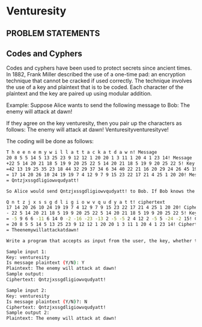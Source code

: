 # Venturesity
## PROBLEM STATEMENTS
**Codes and Cyphers**
----
Codes and cyphers have been used to protect secrets since ancient times. In 1882, Frank Miller described the use of a one-time pad: an encryption technique that cannot be cracked if used correctly. The technique involves the use of a key and plaintext that is to be coded. Each character of the plaintext and the key are paired up using modular addition.

Example:
Suppose Alice wants to send the following message to Bob:
The enemy will attack at dawn!

If they agree on the key venturesity, then you pair up the characters as follows:
The enemy will attack at dawn!
Venturesityventuresityve!

The coding will be done as follows:
 ```sh
T h e e n e m y w i l l a t t a c k a t d a w n! Message 
20 8 5 5 14 5 13 25 23 9 12 12 1 20 20 1 3 11 1 20 4 1 23 14! Message
+22 5 14 20 21 18 5 19 9 20 25 22 5 14 20 21 18 5 19 9 20 25 22 5! Key
=42 13 19 25 35 23 18 44 32 29 37 34 6 34 40 22 21 16 20 29 24 26 45 19! Message + Key
= 17 14 20 26 10 24 19 19 7 4 12 9 7 9 15 23 22 17 21 4 25 1 20 20! Message + Key (mod 26) + 1
= Qntzjxssgdligiowvqudyatt!

So Alice would send Qntzjxssgdligiowvqudyatt! to Bob. If Bob knows the key, he would decode it as follows:

Q n t z j x s s g d l i g i o w v q u d y a t t! ciphertext
17 14 20 26 10 24 19 19 7 4 12 9 7 9 15 23 22 17 21 4 25 1 20 20! Ciphertext
- 22 5 14 20 21 18 5 19 9 20 25 22 5 14 20 21 18 5 19 9 20 25 22 5! Key
= -5 9 6 6 -11 6 14 0 -2 -16 -23 -13 2 -5 -5 2 4 12 2 -5 5 -24 -2 15! Ciphertext  key
= 20 8 5 5 14 5 13 25 23 9 12 12 1 20 20 1 3 11 1 20 4 1 23 14! Ciphertext key (mod 26)  1
= Theenemywillattackatdawn!

Write a program that accepts as input from the user, the key, whether the message is plaintext or not, the message (either in plaintext or ciphertext), and as output, the ciphertext (if the message is indicated as plaintext) or plaintext (if the message is indicated as ciphertext)

Sample input 1:
Key: venturesity
Is message plaintext (Y/N): Y
Plaintext: The enemy will attack at dawn!
Sample output:
Ciphertext: Qntzjxssgdligiowvqudyatt!

Sample input 2:
Key: venturesity
Is message plaintext (Y/N)?: N
Ciphertext: Qntzjxssgdligiowvqudyatt!
Sample output 2:
Plaintext: The enemy will attack at dawn!
